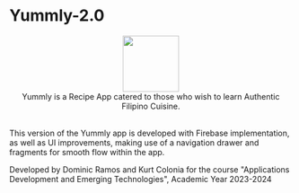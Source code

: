 # Yummly-2.0

<div align="center">
  <img src="https://i.imgur.com/kEg0N2O.png" style="display:inline-block;height:100px;">
</div>

<div align="center">
  Yummly is a Recipe App catered to those who wish to learn Authentic Filipino Cuisine.<br><br>
</div>

This version of the Yummly app is developed with Firebase implementation, as well as UI improvements, making use of a navigation drawer and fragments for smooth flow within the app.

Developed by Dominic Ramos and Kurt Colonia for the course "Applications Development and Emerging Technologies", Academic Year 2023-2024
